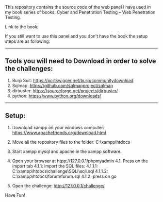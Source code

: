 This repository contains the source code of the web panel I have used in my book series of books: Cyber and Penetration Testing – Web Penetration Testing.

Link to the book: <!-- WILL BE UPDATED ONCE PUBLISHED !-->

If you still want to use this panel and you don't have the book the setup steps are as following:

-----------------
Tools you will need to Download in order to solve the challenges:
-----------------
1. Burp Suit: https://portswigger.net/burp/communitydownload
2. Sqlmap:	https://github.com/sqlmapproject/sqlmap
3. dirbuster: https://sourceforge.net/projects/dirbuster/
4. python: https://www.python.org/downloads/

-----------------
Setup:
-----------------
1. Download xampp on your windows computer: https://www.apachefriends.org/download.html
2. Move all the repository files to the folder: C:\xampp\htdocs
3. Start xampp mysql and apache in the xampp software.
4. Open your browser at htpp://127.0.0.1/phpmyadmin
4.1. Press on the import tab
4.1.1: import the SQL files:
4.1.1.1: C:\xampp\htdocs\challenge\SQLI\sqli.sql
4.1.1.2: C:\xampp\htdocs\forum\forum.sql
4.1.2: press on go

5. Open the challenge: http://127.0.0.1/challenge/

Have Fun!